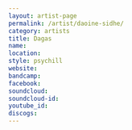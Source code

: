 ```yaml
---
layout: artist-page
permalink: /artist/daoine-sidhe/
category: artists
title: Dagas
name: 
location: 
style: psychill
website: 
bandcamp: 
facebook: 
soundcloud: 
soundcloud-id: 
youtube_id: 
discogs: 
---
```


